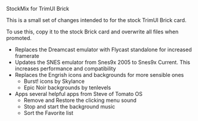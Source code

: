 StockMix for TrimUI Brick

This is a small set of changes intended to for the stock TrimUI Brick card.

To use this, copy it to the stock Brick card and overwrite all files when promoted.

- Replaces the Dreamcast emulator with Flycast standalone for increased framerate
- Updates the SNES emulator from Snes9x 2005 to Snes9x Current. This increases performance and compatibility
- Replaces the Engrish icons and backgrounds for more sensible ones
	- Burst! icons by Skylance
	- Epic Noir backgrounds by tenlevels
- Apps several helpful apps from Steve of Tomato OS
	- Remove and Restore the clicking menu sound
	- Stop and start the background music
	- Sort the Favorite list
